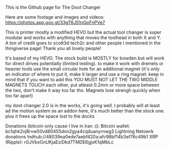 This is the Github page for The Doot Changer

Here are some footage and images and videos:
https://photos.app.goo.gl/33gT6J51nGpFnPVe7

This is printer mostly a modified HEVO but the actual tool changer is super modular and works with anything that moves the toolhead in both X and Y. A ton of credit goes to scott3d tech2c and other people I mentioned in the thingiverse page! Thank you all lovely people!

It's based of my HEVO. The stock build is MOSTLY for bowden but will work for direct drives potentially (limited testing). to make it work with dremels or heavier tools use the small circular hole for an additional magnet (it's only an indicator of where to put it, make it larger and use a ring magnet. keep in mind that if you want to add this YOU MUST NOT LET THE TWO MIDDLE MAGNETS TOUCH each other, put atleast 0.2mm or more space between the two, don't make it way too far tho. Magnets lose strengh quickly when too far apart)

my doot changer 2.0 is in the works, it's going well. I probably will at least ad the motion system as an addon here, it's much better than the stock one. plus it frees up the space lost to the docks





Donations (bitcoin only cause I live in Iran :():
Bitcoin wallet: bc1qhk2vj8rvw50vd60455dnn2gya4cqduanyrnwg3
Lightning Netowrk donations lndhub://48039ea0ede7aebf420a:afc98bf14b3ef76c49b1
XRP (Ripple): rGJVbxGnUKjaEziDkd7TMDE6gjxK1qMbLc

